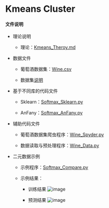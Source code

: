 # Kmeans Cluster
 
#### 文件说明
 
 + 理论说明 
 
     + 理论：[Kmeans_Theroy.md](https://github.com/Anfany/Machine-Learning-for-Beginner-by-Python3/blob/master/Kmeans%Cluster/Kmeans_Theory.md)
 
 + 数据文件
 
     + 葡萄酒数据集：[Wine.csv](https://github.com/Anfany/Machine-Learning-for-Beginner-by-Python3/blob/master/Kmeans%Cluster/Wine.csv)
     
     + 数据集[说明](https://en.wikipedia.org/wiki/Iris_flower_data_set#Data_set)
 
+ 基于不同库的代码文件
 
     + Sklearn：[Softmax_Sklearn.py](https://github.com/Anfany/Machine-Learning-for-Beginner-by-Python3/blob/master/Kmeans%Cluster/Kmeans_Sklearn.py)
 
 
     + AnFany：[Softmax_AnFany.py](https://github.com/Anfany/Machine-Learning-for-Beginner-by-Python3/blob/master/Kmeans%Cluster/Kmeans_AnFany.py)
 
 + 辅助代码文件
 
     + 葡萄酒数据集爬虫程序：[Wine_Spyder.py](https://github.com/Anfany/Machine-Learning-for-Beginner-by-Python3/blob/master/Kmeans%Cluster/Wine_Spyder.py)
 
     + 数据读取与预处理程序：[Wine_Data.py](https://github.com/Anfany/Machine-Learning-for-Beginner-by-Python3/blob/master/Kmeans%Cluster/Wine_Data.py)
 
 
 + 二元数据示例

     + 示例程序：[Softmax_Compare.py](https://github.com/Anfany/Machine-Learning-for-Beginner-by-Python3/blob/master/Kmeans%Cluster/Kmeans_Compare.py)
 
     + 示例结果：
     
         - 训练结果
     ![image](https://github.com/Anfany/Machine-Learning-for-Beginner-by-Python3/blob/master/Softmax%20Regression/Softmax_Train.png)
     
         - 预测结果
     ![image](https://github.com/Anfany/Machine-Learning-for-Beginner-by-Python3/blob/master/Softmax%20Regression/Softmax_Result.png)

 

